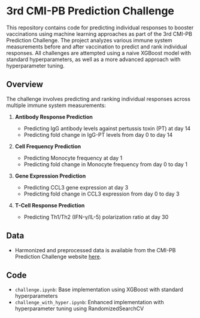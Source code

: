 # 3rd CMI-PB Prediction Challenge

This repository contains code for predicting individual responses to booster vaccinations using machine learning approaches as part of the 3rd CMI-PB Prediction Challenge. The project analyzes various immune system measurements before and after vaccination to predict and rank individual responses. All challenges are attempted using a naive XGBoost model with standard hyperparameters, as well as a more advanced approach with hyperparameter tuning.

## Overview

The challenge involves predicting and ranking individual responses across multiple immune system measurements:

1. **Antibody Response Prediction**
   - Predicting IgG antibody levels against pertussis toxin (PT) at day 14
   - Predicting fold change in IgG-PT levels from day 0 to day 14

2. **Cell Frequency Prediction**  
   - Predicting Monocyte frequency at day 1
   - Predicting fold change in Monocyte frequency from day 0 to day 1

3. **Gene Expression Prediction**
   - Predicting CCL3 gene expression at day 3
   - Predicting fold change in CCL3 expression from day 0 to day 3

4. **T-Cell Response Prediction**
   - Predicting Th1/Th2 (IFN-γ/IL-5) polarization ratio at day 30

## Data

- Harmonized and preprocessed data is available from the CMI-PB Prediction Challenge website [here](https://www.cmi-pb.org/downloads/cmipb_challenge_datasets/current/3rd_challenge/harmonized_and_processed_data/).

## Code

- `challenge.ipynb`: Base implementation using XGBoost with standard hyperparameters
- `challenge_with_hyper.ipynb`: Enhanced implementation with hyperparameter tuning using RandomizedSearchCV
